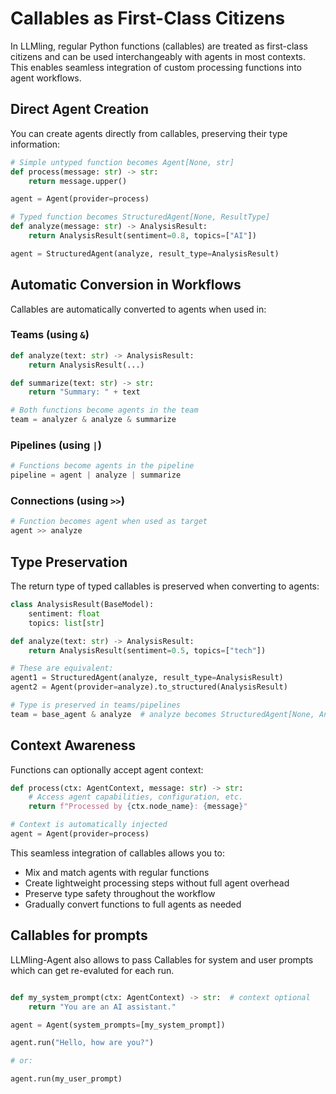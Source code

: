 # Callables as First-Class Citizens

In LLMling, regular Python functions (callables) are treated as first-class citizens and can be used interchangeably with agents in most contexts. This enables seamless integration of custom processing functions into agent workflows.

## Direct Agent Creation

You can create agents directly from callables, preserving their type information:

```python
# Simple untyped function becomes Agent[None, str]
def process(message: str) -> str:
    return message.upper()

agent = Agent(provider=process)

# Typed function becomes StructuredAgent[None, ResultType]
def analyze(message: str) -> AnalysisResult:
    return AnalysisResult(sentiment=0.8, topics=["AI"])

agent = StructuredAgent(analyze, result_type=AnalysisResult)
```

## Automatic Conversion in Workflows

Callables are automatically converted to agents when used in:

### Teams (using `&`)
```python
def analyze(text: str) -> AnalysisResult:
    return AnalysisResult(...)

def summarize(text: str) -> str:
    return "Summary: " + text

# Both functions become agents in the team
team = analyzer & analyze & summarize
```

### Pipelines (using `|`)
```python
# Functions become agents in the pipeline
pipeline = agent | analyze | summarize
```

### Connections (using `>>`)
```python
# Function becomes agent when used as target
agent >> analyze
```

## Type Preservation

The return type of typed callables is preserved when converting to agents:

```python
class AnalysisResult(BaseModel):
    sentiment: float
    topics: list[str]

def analyze(text: str) -> AnalysisResult:
    return AnalysisResult(sentiment=0.5, topics=["tech"])

# These are equivalent:
agent1 = StructuredAgent(analyze, result_type=AnalysisResult)
agent2 = Agent(provider=analyze).to_structured(AnalysisResult)

# Type is preserved in teams/pipelines
team = base_agent & analyze  # analyze becomes StructuredAgent[None, AnalysisResult]
```

## Context Awareness

Functions can optionally accept agent context:

```python
def process(ctx: AgentContext, message: str) -> str:
    # Access agent capabilities, configuration, etc.
    return f"Processed by {ctx.node_name}: {message}"

# Context is automatically injected
agent = Agent(provider=process)
```

This seamless integration of callables allows you to:

- Mix and match agents with regular functions
- Create lightweight processing steps without full agent overhead
- Preserve type safety throughout the workflow
- Gradually convert functions to full agents as needed


## Callables for prompts

LLMling-Agent also allows to pass Callables for system and user prompts which can get re-evaluted
for each run.

```python

def my_system_prompt(ctx: AgentContext) -> str:  # context optional
    return "You are an AI assistant."

agent = Agent(system_prompts=[my_system_prompt])

agent.run("Hello, how are you?")

# or:

agent.run(my_user_prompt)
```
